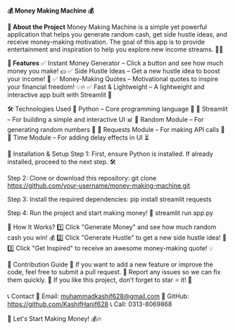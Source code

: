 **💰 Money Making Machine 💰**

**🚀 About the Project**
Money Making Machine is a simple yet powerful application that helps you generate random cash, get side hustle ideas, and receive money-making motivation. The goal of this app is to provide entertainment and inspiration to help you explore new income streams. 💸🎯

**📌 Features**
✅ Instant Money Generator – Click a button and see how much money you make! 💵
✅ Side Hustle Ideas – Get a new hustle idea to boost your income! 🚀
✅ Money-Making Quotes – Motivational quotes to inspire your financial freedom! 💡🔥
✅ Fast & Lightweight – A lightweight and interactive app built with Streamlit 🚀

🛠️ Technologies Used
🔹 Python – Core programming language 🐍
🔹 Streamlit – For building a simple and interactive UI 📊
🔹 Random Module – For generating random numbers 🎲
🔹 Requests Module – For making API calls 🔗
🔹 Time Module – For adding delay effects in UI ⏳

📂 Installation & Setup
Step 1: First, ensure Python is installed. If already installed, proceed to the next step. 🛠️

Step 2: Clone or download this repository:
git clone https://github.com/your-username/money-making-machine.git

Step 3: Install the required dependencies:
pip install streamlit requests

Step 4: Run the project and start making money! 🎉
streamlit run app.py

🎯 How It Works?
1️⃣ Click "Generate Money" and see how much random cash you win! 💰
2️⃣ Click "Generate Hustle" to get a new side hustle idea! 🚀
3️⃣ Click "Get Inspired" to receive an awesome money-making quote! 💡

📢 Contribution Guide
🔹 If you want to add a new feature or improve the code, feel free to submit a pull request.
🔹 Report any issues so we can fix them quickly.
🔹 If you like this project, don’t forget to star ⭐ it! 🚀

📞 Contact
📧 Email: muhammadkashif628@gmail.com
🐙 GitHub: https://github.com/KashifHanif628
📞 Call: 0313-8069868

🚀 Let's Start Making Money! 💰🔥
